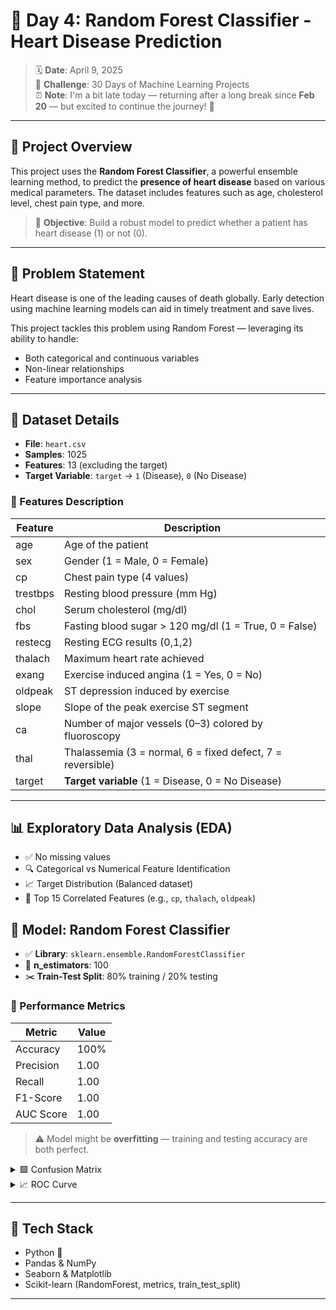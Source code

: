 # 🌳 Day 4: Random Forest Classifier - Heart Disease Prediction

> 🗓️ **Date**: April 9, 2025  
> 🚀 **Challenge**: 30 Days of Machine Learning Projects  
> ⏰ **Note**: I'm a bit late today — returning after a long break since **Feb 20** — but excited to continue the journey! 🙌

---

## 📌 Project Overview

This project uses the **Random Forest Classifier**, a powerful ensemble learning method, to predict the **presence of heart disease** based on various medical parameters. The dataset includes features such as age, cholesterol level, chest pain type, and more.

> 🎯 **Objective**: Build a robust model to predict whether a patient has heart disease (1) or not (0).

---

## 🧠 Problem Statement

Heart disease is one of the leading causes of death globally. Early detection using machine learning models can aid in timely treatment and save lives.

This project tackles this problem using Random Forest — leveraging its ability to handle:
- Both categorical and continuous variables
- Non-linear relationships
- Feature importance analysis

---

## 📂 Dataset Details

- **File**: `heart.csv`
- **Samples**: 1025
- **Features**: 13 (excluding the target)
- **Target Variable**: `target` → `1` (Disease), `0` (No Disease)

### 🧾 Features Description

| Feature      | Description                                                  |
|--------------|--------------------------------------------------------------|
| age          | Age of the patient                                           |
| sex          | Gender (1 = Male, 0 = Female)                                |
| cp           | Chest pain type (4 values)                                   |
| trestbps     | Resting blood pressure (mm Hg)                               |
| chol         | Serum cholesterol (mg/dl)                                    |
| fbs          | Fasting blood sugar > 120 mg/dl (1 = True, 0 = False)        |
| restecg      | Resting ECG results (0,1,2)                                  |
| thalach      | Maximum heart rate achieved                                  |
| exang        | Exercise induced angina (1 = Yes, 0 = No)                    |
| oldpeak      | ST depression induced by exercise                            |
| slope        | Slope of the peak exercise ST segment                        |
| ca           | Number of major vessels (0–3) colored by fluoroscopy         |
| thal         | Thalassemia (3 = normal, 6 = fixed defect, 7 = reversible)   |
| target       | **Target variable** (1 = Disease, 0 = No Disease)            |

---

## 📊 Exploratory Data Analysis (EDA)

- ✅ No missing values
- 🔍 Categorical vs Numerical Feature Identification
- 📈 Target Distribution (Balanced dataset)
- 📌 Top 15 Correlated Features (e.g., `cp`, `thalach`, `oldpeak`)

## 🤖 Model: Random Forest Classifier

- ✅ **Library**: `sklearn.ensemble.RandomForestClassifier`
- 🌲 **n_estimators**: 100
- ✂️ **Train-Test Split**: 80% training / 20% testing

### 🧪 Performance Metrics

| Metric     | Value |
|------------|--------|
| Accuracy   | 100%   |
| Precision  | 1.00   |
| Recall     | 1.00   |
| F1-Score   | 1.00   |
| AUC Score  | 1.00   |

> ⚠️ Model might be **overfitting** — training and testing accuracy are both perfect.

<details>
<summary>🟩 Confusion Matrix</summary>

![Confusion Matrix](images/confusion_matrix.png)

</details>

<details>
<summary>📈 ROC Curve</summary>

![ROC Curve](images/roc_curve.png)

</details>

---

## 🧰 Tech Stack

- Python 🐍
- Pandas & NumPy
- Seaborn & Matplotlib
- Scikit-learn (RandomForest, metrics, train_test_split)

---
